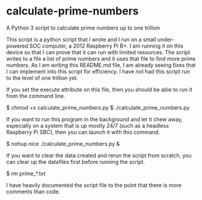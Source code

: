# calculate-prime-numbers
A Python 3 script to calculate prime numbers up to one trillion

This script is a python script that I wrote and I run on a small under-powered SOC computer, a 2012 
Raspberry Pi B+. I am running it on this device so that I can prove that it can run with limited 
resources. The script writes to a file a list of prime numbers and it uses that file to find more 
prime numbers. As I am writing this README.md file, I am already seeing fixes that I can implement 
into this script for efficiency. I have not had this script run to the level of one trillion yet.

If you set the execute attribute on this file, then you should be able to run it from the command line.

$ chmod +x calculate_prime_numbers.py
$ ./calculate_prime_numbers.py

If you want to run this program in the background and let it chew away, especially on a system that is 
up mostly 24/7 (such as a headless Raspberry Pi SBC), then you can launch it with this command.

$ nohup nice ./calculate_prime_numbers.py &

If you want to clear the data created and rerun the script from scratch, you can clear up the datafiles 
first before running the script.

$ rm prime_*.txt

I have heavily documented the script file to the point that there is more comments than code.
